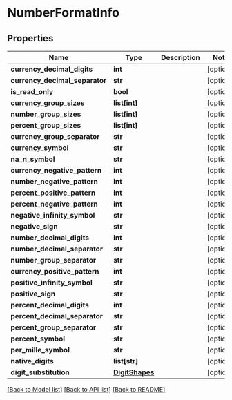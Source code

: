 # NumberFormatInfo

## Properties
Name | Type | Description | Notes
------------ | ------------- | ------------- | -------------
**currency_decimal_digits** | **int** |  | [optional] 
**currency_decimal_separator** | **str** |  | [optional] 
**is_read_only** | **bool** |  | [optional] 
**currency_group_sizes** | **list[int]** |  | [optional] 
**number_group_sizes** | **list[int]** |  | [optional] 
**percent_group_sizes** | **list[int]** |  | [optional] 
**currency_group_separator** | **str** |  | [optional] 
**currency_symbol** | **str** |  | [optional] 
**na_n_symbol** | **str** |  | [optional] 
**currency_negative_pattern** | **int** |  | [optional] 
**number_negative_pattern** | **int** |  | [optional] 
**percent_positive_pattern** | **int** |  | [optional] 
**percent_negative_pattern** | **int** |  | [optional] 
**negative_infinity_symbol** | **str** |  | [optional] 
**negative_sign** | **str** |  | [optional] 
**number_decimal_digits** | **int** |  | [optional] 
**number_decimal_separator** | **str** |  | [optional] 
**number_group_separator** | **str** |  | [optional] 
**currency_positive_pattern** | **int** |  | [optional] 
**positive_infinity_symbol** | **str** |  | [optional] 
**positive_sign** | **str** |  | [optional] 
**percent_decimal_digits** | **int** |  | [optional] 
**percent_decimal_separator** | **str** |  | [optional] 
**percent_group_separator** | **str** |  | [optional] 
**percent_symbol** | **str** |  | [optional] 
**per_mille_symbol** | **str** |  | [optional] 
**native_digits** | **list[str]** |  | [optional] 
**digit_substitution** | [**DigitShapes**](DigitShapes.md) |  | [optional] 

[[Back to Model list]](../README.md#documentation-for-models) [[Back to API list]](../README.md#documentation-for-api-endpoints) [[Back to README]](../README.md)


